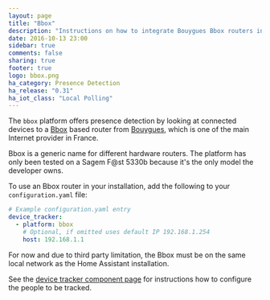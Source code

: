 ```yaml
---
layout: page
title: "Bbox"
description: "Instructions on how to integrate Bouygues Bbox routers into Home Assistant."
date: 2016-10-13 23:00
sidebar: true
comments: false
sharing: true
footer: true
logo: bbox.png
ha_category: Presence Detection
ha_release: "0.31"
ha_iot_class: "Local Polling"
---
```



The `bbox` platform offers presence detection by looking at connected devices to a [Bbox](https://fr.wikipedia.org/wiki/Bbox) based router from [Bouygues](https://www.bouyguestelecom.fr/), which is one of the main Internet provider in France.

<p class='note'>
Bbox is a generic name for different hardware routers. The platform has only been tested on a Sagem F@st 5330b because it's the only model the developer owns. 
</p>

To use an Bbox router in your installation, add the following to your `configuration.yaml` file:

```yaml
# Example configuration.yaml entry
device_tracker:
  - platform: bbox
    # Optional, if omitted uses default IP 192.168.1.254
    host: 192.168.1.1
```

<p class='note warning'>
For now and due to third party limitation, the Bbox must be on the same local network as the Home Assistant installation.
</p>

See the [device tracker component page](/components/device_tracker/) for instructions how to configure the people to be tracked.

